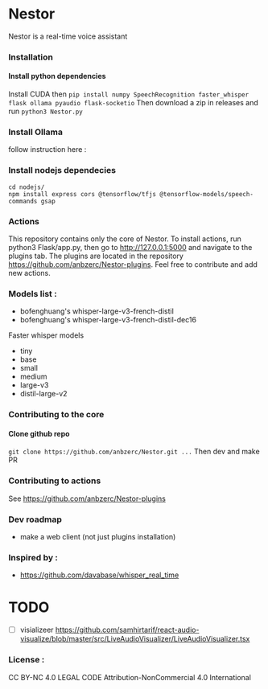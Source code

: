 # Nestor
Nestor is a real-time voice assistant
### Installation 
#### Install python dependencies
Install CUDA then
```pip install numpy SpeechRecognition faster_whisper flask ollama pyaudio flask-socketio```
Then download a zip in releases and run
```python3 Nestor.py```
### Install Ollama
follow instruction here : 
### Install nodejs dependecies
``` 
cd nodejs/
npm install express cors @tensorflow/tfjs @tensorflow-models/speech-commands gsap
```
### Actions 
This repository contains only the core of Nestor. To install actions, run python3 Flask/app.py, then go to http://127.0.0.1:5000 and navigate to the plugins tab. The plugins are located in the repository https://github.com/anbzerc/Nestor-plugins. Feel free to contribute and add new actions.
### Models list :
-  bofenghuang's whisper-large-v3-french-distil
-  bofenghuang's whisper-large-v3-french-distil-dec16

Faster whisper models 
-  tiny
-  base
-  small
-  medium
-  large-v3
-  distil-large-v2

### Contributing to the core
#### Clone github repo
```git clone https://github.com/anbzerc/Nestor.git ...```
Then dev and make PR

### Contributing to actions
See https://github.com/anbzerc/Nestor-plugins

### Dev roadmap
- make a web client (not just plugins installation)
  
### Inspired by :
- https://github.com/davabase/whisper_real_time
# TODO
- [ ] visializeer https://github.com/samhirtarif/react-audio-visualize/blob/master/src/LiveAudioVisualizer/LiveAudioVisualizer.tsx
### License :
CC BY-NC 4.0 LEGAL CODE
Attribution-NonCommercial 4.0 International
